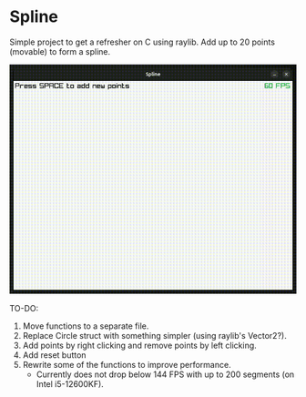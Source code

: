 # Spline
Simple project to get a refresher on C using raylib.
Add up to 20 points (movable) to form a spline.

![](https://github.com/OfirTzrik/Spline/blob/main/demo.gif)

TO-DO:
1. Move functions to a separate file.
2. Replace Circle struct with something simpler (using raylib's Vector2?).
3. Add points by right clicking and remove points by left clicking.
4. Add reset button 
5. Rewrite some of the functions to improve performance.
    - Currently does not drop below 144 FPS with up to 200 segments (on Intel i5-12600KF).
